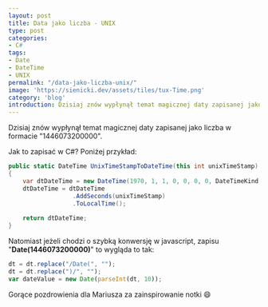 ```yaml
---
layout: post
title: Data jako liczba - UNIX
type: post
categories:
- C#
tags:
- Date
- DateTime
- UNIX
permalink: "/data-jako-liczba-unix/"
image: 'https://sienicki.dev/assets/tiles/tux-Time.png'
category: 'blog' 
introduction: Dzisiaj znów wypłynął temat magicznej daty zapisanej jako liczba w formacie "1446073200000".
---
```

Dzisiaj znów wypłynął temat magicznej daty zapisanej jako liczba w formacie "1446073200000".

Jak to zapisać w C#? Poniżej przykład:

```csharp
public static DateTime UnixTimeStampToDateTime(this int unixTimeStamp) 
{ 
    var dtDateTime = new DateTime(1970, 1, 1, 0, 0, 0, 0, DateTimeKind.Utc); 
    dtDateTime = dtDateTime
                  .AddSeconds(unixTimeStamp)
                  .ToLocalTime(); 
    
    return dtDateTime; 
}
```
Natomiast jeżeli chodzi o szybką konwersję w javascript, zapisu "**Date(1446073200000)**" to wygląda to tak:

```javascript
dt = dt.replace("/Date(", ""); 
dt = dt.replace(")/", ""); 
var dateValue = new Date(parseInt(dt, 10));
```
Gorące pozdrowienia dla Mariusza za zainspirowanie notki :smile: